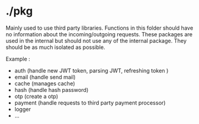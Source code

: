 # ./pkg

Mainly used to use third party libraries.
Functions in this folder should have no information about the incoming/outgoing requests.
These packages are used in the internal but should not use any of the internal package. They should be as much isolated as possible.

Example :

- auth (handle new JWT token, parsing JWT, refreshing token )
- email (handle send mail)
- cache (manages cache)
- hash (handle hash password)
- otp (create a otp)
- payment (handle requests to third party payment processor)
- logger
- ...
